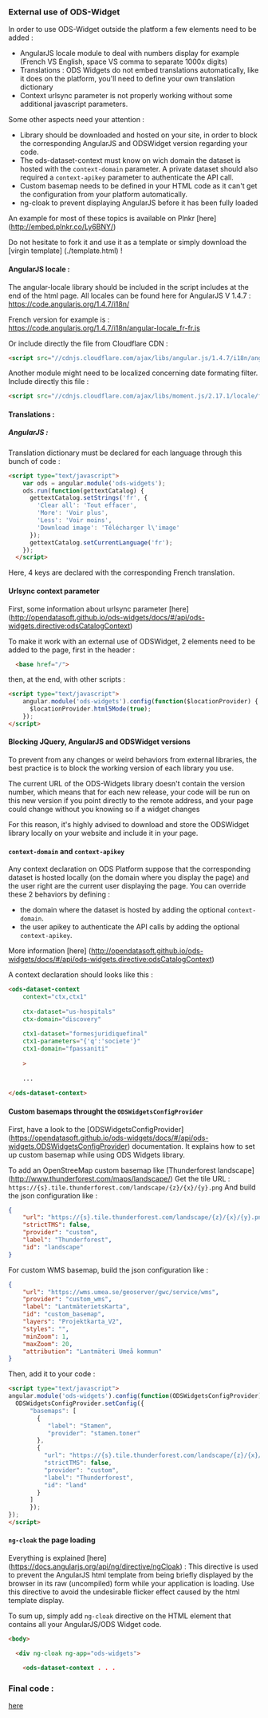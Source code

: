 ### External use of ODS-Widget

In order to use ODS-Widget outside the platform a few elements need to be added :
 
- AngularJS locale module to deal with numbers display for example (French VS English, space VS comma to separate 1000x digits)
- Translations : ODS Widgets do not embed translations automatically, like it does on the platform, you'll need to define your own translation dictionary
- Context urlsync parameter is not properly working without some additional javascript parameters.

Some other aspects need your attention :

- Library should be downloaded and hosted on your site, in order to block the corresponding AngularJS and ODSWidget version regarding your code.
- The ods-dataset-context must know on wich domain the dataset is hosted with the `context-domain` parameter. A private dataset should also required a `context-apikey` parameter to authenticate the API call.
- Custom basemap needs to be defined in your HTML code as it can't get the configuration from your platform automatically. 
- ng-cloak to prevent displaying AngularJS before it has been fully loaded 

An example for most of these topics is available on Plnkr [here] (http://embed.plnkr.co/Ly6BNY/)
 
Do not hesitate to fork it and use it as a template or simply download the [virgin template] (./template.html) !
 

#### AngularJS locale :

The angular-locale library should be included in the script includes at the end of the html page.
All locales can be found here for AngularJS V 1.4.7 :
https://code.angularjs.org/1.4.7/i18n/

French version for example is : 
https://code.angularjs.org/1.4.7/i18n/angular-locale_fr-fr.js


Or include directly the file from Cloudflare CDN :
```html
<script src="//cdnjs.cloudflare.com/ajax/libs/angular.js/1.4.7/i18n/angular-locale_fr-fr.js"></script>
```

Another module might need to be localized concerning date formating filter. 
Include directly this file :
```html
<script src="//cdnjs.cloudflare.com/ajax/libs/moment.js/2.17.1/locale/fr.js"></script>
```


#### Translations :

##### AngularJS :

Translation dictionary must be declared for each language through this bunch of code :

```html
<script type="text/javascript">
    var ods = angular.module('ods-widgets');
    ods.run(function(gettextCatalog) {
      gettextCatalog.setStrings('fr', {
        'Clear all': 'Tout effacer',
        'More': 'Voir plus',
        'Less': 'Voir moins',
        'Download image': 'Télécharger l\'image'
      });
      gettextCatalog.setCurrentLanguage('fr');
    });
  </script>
```

Here, 4 keys are declared with the corresponding French translation.


#### Urlsync context parameter

First, some information about urlsync parameter [here] (http://opendatasoft.github.io/ods-widgets/docs/#/api/ods-widgets.directive:odsCatalogContext)

To make it work with an external use of ODSWidget, 2 elements need to be added to the page, first in the header :
```html
  <base href="/">
```
then, at the end, with other scripts :
```html
<script type="text/javascript">
    angular.module('ods-widgets').config(function($locationProvider) {
      $locationProvider.html5Mode(true);
    });
</script>
```

#### Blocking JQuery, AngularJS and ODSWidget versions

To prevent from any changes or weird behaviors from external libraries, the best practice is to block the working version of each library you use.

The current URL of the ODS-Widgets library doesn't contain the version number, which means that for each new release, your code will be run on this new version if you point directly to the remote address, and your page could change without you knowing so if a widget changes

For this reason, it's highly advised to download and store the ODSWidget library locally on your website and include it in your page.


#### `context-domain` and `context-apikey`

Any context declaration on ODS Platform suppose that the corresponding dataset is hosted locally (on the domain where you display the page) and the user right are the current user displaying the page.
You can override these 2 behaviors by defining :
-   the domain where the dataset is hosted by adding the optional `context-domain`.
-   the user apikey to authenticate the API calls by adding the optional `context-apikey`.

More information [here] (http://opendatasoft.github.io/ods-widgets/docs/#/api/ods-widgets.directive:odsCatalogContext)

A context declaration should looks like this :

```html
<ods-dataset-context 
    context="ctx,ctx1" 
    
    ctx-dataset="us-hospitals" 
    ctx-domain="discovery"
    
    ctx1-dataset="formesjuridiquefinal"
    ctx1-parameters="{'q':'societe'}"
    ctx1-domain="fpassaniti"
    
    >
    
    ...
    
</ods-dataset-context>
```

#### Custom basemaps throught the `ODSWidgetsConfigProvider`

First, have a look to the [ODSWidgetsConfigProvider] (https://opendatasoft.github.io/ods-widgets/docs/#/api/ods-widgets.ODSWidgetsConfigProvider) documentation.
It explains how to set up custom basemap while using ODS Widgets library.

To add an OpenStreeMap custom basemap like [Thunderforest landscape] (http://www.thunderforest.com/maps/landscape/)
Get the tile URL : `https://{s}.tile.thunderforest.com/landscape/{z}/{x}/{y}.png`
And build the json configuration like :
```json
{
    "url": "https://{s}.tile.thunderforest.com/landscape/{z}/{x}/{y}.png",
    "strictTMS": false,
    "provider": "custom",
    "label": "Thunderforest",
    "id": "landscape"
}
```

For custom WMS basemap, build the json configuration like :
```json
{
    "url": "https://wms.umea.se/geoserver/gwc/service/wms",
    "provider": "custom_wms",
    "label": "LantmäterietsKarta",
    "id": "custom_basemap",
    "layers": "Projektkarta_V2",
    "styles": "",
    "minZoom": 1,
    "maxZoom": 20,
    "attribution": "Lantmäteri Umeå kommun"
}
```

Then, add it to your code :
```html
<script type="text/javascript">
angular.module('ods-widgets').config(function(ODSWidgetsConfigProvider) {
  ODSWidgetsConfigProvider.setConfig({
      "basemaps": [
        {
           "label": "Stamen",
           "provider": "stamen.toner"
        },
        {
          "url": "https://{s}.tile.thunderforest.com/landscape/{z}/{x}/{y}.png",
          "strictTMS": false,
          "provider": "custom",
          "label": "Thunderforest",
          "id": "land"
        }  
      ]
      });
});
</script>
```

#### `ng-cloak` the page loading

Everything is explained [here] (https://docs.angularjs.org/api/ng/directive/ngCloak) : This directive is used to prevent the AngularJS html template from being briefly displayed by the browser in its raw (uncompiled) form while your application is loading. Use this directive to avoid the undesirable flicker effect caused by the html template display.

To sum up, simply add `ng-cloak` directive on the HTML element that contains all your AngularJS/ODS Widget code.

```html
<body>

  <div ng-cloak ng-app="ods-widgets">

    <ods-dataset-context . . . 
```

### Final code :

[here](./template.html)
